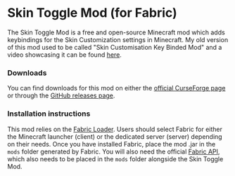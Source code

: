 # Skin Toggle Mod (for Fabric)

The Skin Toggle Mod is a free and open-source Minecraft mod which adds keybindings for the Skin Customization settings in Minecraft.
My old version of this mod used to be called "Skin Customisation Key Binded Mod" and a video showcasing it can be found [here](https://www.youtube.com/watch?v=Y9mxqFCslJ0).

### Downloads

You can find downloads for this mod on either the [official CurseForge page](https://www.curseforge.com/minecraft/mc-mods/skin-toggle-mod-fabric)
or through the [GitHub releases page](https://github.com/hujohner/skin-toggle-mod/releases).

### Installation instructions

This mod relies on the [Fabric Loader](https://fabricmc.net/use). Users should select Fabric for either the Minecraft launcher (client) or
the dedicated server (server) depending on their needs.
Once you have installed Fabric, place the mod .jar in the `mods` folder generated by Fabric.
You will also need the official [Fabric API](https://www.curseforge.com/minecraft/mc-mods/fabric-api), which also needs to be placed in the `mods` folder alongside the Skin Toggle Mod.